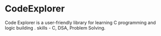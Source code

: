 # CodeExplorer
Code Explorer is a user-friendly library for learning C programming and logic building . skills - C, DSA, Problem Solving.
